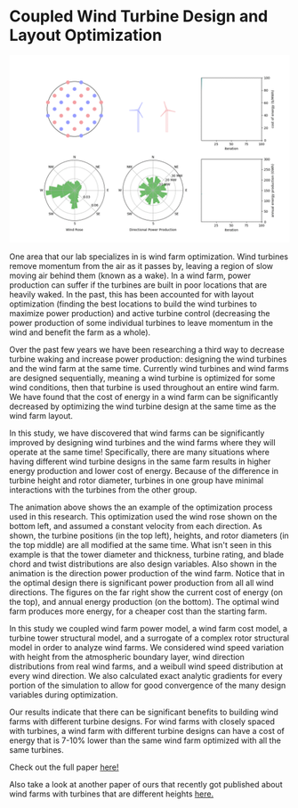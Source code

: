 # Coupled Wind Turbine Design and Layout Optimization
![Alt Text](/FLORISSE3D/src/FLORISSE3D/optAlturas/vid_f/small7b.gif)

One area that our lab specializes in is wind farm optimization. Wind turbines remove momentum from the air as it passes by, leaving a region of slow moving air behind them (known as a wake). In a wind farm, power production can suffer if the turbines are built in poor locations that are heavily waked. In the past, this has been accounted for with layout optimization (finding the best locations to build the wind turbines to maximize power production) and active turbine control (decreasing the power production of some individual turbines to leave momentum in the wind and benefit the farm as a whole).

Over the past few years we have been researching a third way to decrease turbine waking and increase power production: designing the wind turbines and the wind farm at the same time. Currently wind turbines and wind farms are designed sequentially, meaning a wind turbine is optimized for some wind conditions, then that turbine is used throughout an entire wind farm. We have found that the cost of energy in a wind farm can be significantly decreased by optimizing the wind turbine design at the same time as the wind farm layout.



In this study, we have discovered that wind farms can be significantly improved by designing wind turbines and the wind farms where they will operate at the same time! Specifically, there are many situations where having different wind turbine designs in the same farm results in higher energy production and lower cost of energy. Because of the difference in turbine height and rotor diameter, turbines in one group have minimal interactions with the turbines from the other group. 

The animation above shows the an example of the optimization process used in this research. This optimization used the wind rose shown on the bottom left, and assumed a constant velocity from each direction. As shown, the turbine positions (in the top left), heights, and rotor diameters (in the top middle) are all modified at the same time. What isn't seen in this example is that the tower diameter and thickness, turbine rating, and blade chord and twist distributions are also design variables. Also shown in the animation is the direction power production of the wind farm. Notice that in the optimal design there is significant power production from all all wind directions. The figures on the far right show the current cost of energy (on the top), and annual energy production (on the bottom). The optimal wind farm produces more energy, for a cheaper cost than the starting farm.

In this study we coupled wind farm power model, a wind farm cost model, a turbine tower structural model, and a surrogate of a complex rotor structural model in order to analyze wind farms. We considered wind speed variation with height from the atmospheric boundary layer, wind direction distributions from real wind farms, and a weibull wind speed distribution at every wind direction. We also calculated exact analytic gradients for every portion of the simulation to allow for good convergence of the many design variables during optimization.

Our results indicate that there can be significant benefits to building wind farms with different turbine designs. For wind farms with closely spaced with turbines, a wind farm with different turbine designs can have a cost of energy that is 7-10% lower than the same wind farm optimized with all the same turbines. 

Check out the full paper [here!](https://www.wind-energ-sci.net/4/99/2019/wes-4-99-2019.html)

Also take a look at another paper of ours that recently got published about wind farms with turbines that are different heights [here.](https://rdcu.be/blkdh)
